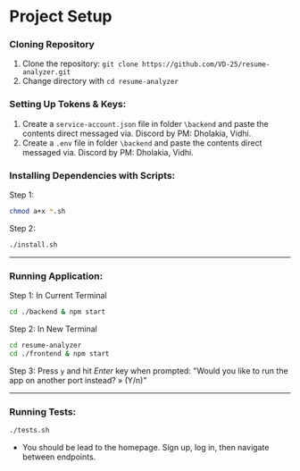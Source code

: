 # Project Setup

### Cloning Repository
1. Clone the repository: `git clone https://github.com/VD-25/resume-analyzer.git`
2. Change directory with ```cd resume-analyzer```

### Setting Up Tokens & Keys:
1. Create a ```service-account.json``` file in folder ```\backend``` and paste the contents direct messaged via. Discord by PM: Dholakia, Vidhi.
2. Create a ```.env``` file in folder ```\backend``` and paste the contents direct messaged via. Discord by PM: Dholakia, Vidhi.

### Installing Dependencies with Scripts:
Step 1:
```bash
chmod a+x *.sh
```
Step 2:
```bash
./install.sh
```
-----
### Running Application:

Step 1: In Current Terminal
```bash
cd ./backend & npm start
```
Step 2: In New Terminal
```bash
cd resume-analyzer
cd ./frontend & npm start
```
Step 3: Press ```y``` and hit _Enter_ key when prompted: "Would you like to run the app on another port instead? » (Y/n)"

-----
### Running Tests:
```bash
./tests.sh
```

- You should be lead to the homepage. Sign up, log in, then navigate between endpoints.

